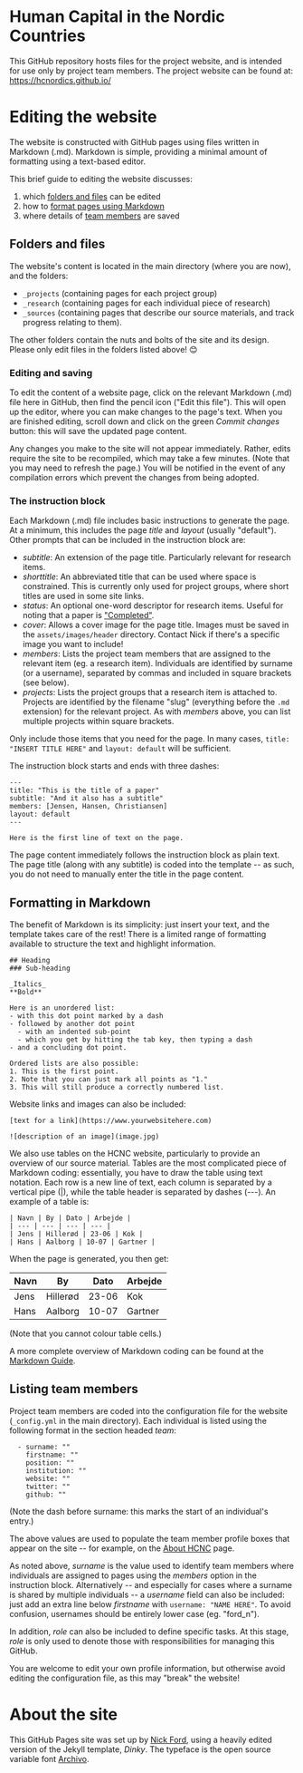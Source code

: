 # Human Capital in the Nordic Countries
This GitHub repository hosts files for the project website, and is intended for use only by project team members. The project website can be found at: https://hcnordics.github.io/

# Editing the website
The website is constructed with GitHub pages using files written in Markdown (.md). Markdown is simple, providing a minimal amount of formatting using a text-based editor.

This brief guide to editing the website discusses:
1. which [folders and files](#folders-and-files) can be edited
1. how to [format pages using Markdown](#formatting-in-markdown)
1. where details of [team members](#listing-team-members) are saved

## Folders and files
The website's content is located in the main directory (where you are now), and the folders:
- `_projects` (containing pages for each project group)  
- `_research` (containing pages for each individual piece of research)
- `_sources` (containing pages that describe our source materials, and track progress relating to them).

The other folders contain the nuts and bolts of the site and its design. Please only edit files in the folders listed above! 😊

### Editing and saving
To edit the content of a website page, click on the relevant Markdown (.md) file here in GitHub, then find the pencil icon ("Edit this file"). This will open up the editor, where you can make changes to the page's text. When you are finished editing, scroll down and click on the green _Commit changes_ button: this will save the updated page content.

Any changes you make to the site will not appear immediately. Rather, edits require the site to be recompiled, which may take a few minutes. (Note that you may need to refresh the page.) You will be notified in the event of any compilation errors which prevent the changes from being adopted. 

### The instruction block
Each Markdown (.md) file includes basic instructions to generate the page. At a minimum, this includes the page _title_ and _layout_ (usually "default"). Other prompts that can be included in the instruction block are:
- _subtitle_: An extension of the page title. Particularly relevant for research items.
- _shorttitle_: An abbreviated title that can be used where space is constrained. This is currently only used for project groups, where short titles are used in some site links.
- _status_: An optional one-word descriptor for research items. Useful for noting that a paper is ["Completed"](https://hcnordics.github.io/research/rivista).
- _cover_: Allows a cover image for the page title. Images must be saved in the `assets/images/header` directory. Contact Nick if there's a specific image you want to include!
- _members_: Lists the project team members that are assigned to the relevant item (eg. a research item). Individuals are identified by surname (or a username), separated by commas and included in square brackets (see below).
- _projects_: Lists the project groups that a research item is attached to. Projects are identified by the filename "slug" (everything before the `.md` extension) for the relevant project. As with _members_ above, you can list multiple projects within square brackets.

Only include those items that you need for the page. In many cases, `title: "INSERT TITLE HERE"` and `layout: default` will be sufficient.

The instruction block starts and ends with three dashes:
```
---
title: "This is the title of a paper"
subtitle: "And it also has a subtitle"
members: [Jensen, Hansen, Christiansen]
layout: default
---

Here is the first line of text on the page.
```

The page content immediately follows the instruction block as plain text. The page title (along with any subtitle) is coded into the template -- as such, you do not need to manually enter the title in the page content.

## Formatting in Markdown
The benefit of Markdown is its simplicity: just insert your text, and the template takes care of the rest! There is a limited range of formatting available to structure the text and highlight information.
```
## Heading
### Sub-heading

_Italics_
**Bold**

Here is an unordered list:
- with this dot point marked by a dash
- followed by another dot point
  - with an indented sub-point
  - which you get by hitting the tab key, then typing a dash
- and a concluding dot point.

Ordered lists are also possible:
1. This is the first point.
2. Note that you can just mark all points as "1."
3. This will still produce a correctly numbered list.
```

Website links and images can also be included:
```
[text for a link](https://www.yourwebsitehere.com)

![description of an image](image.jpg)
````

We also use tables on the HCNC website, particularly to provide an overview of our source material. Tables are the most complicated piece of Markdown coding: essentially, you have to draw the table using text notation. Each row is a new line of text, each column is separated by a vertical pipe (|), while the table header is separated by dashes (---). An example of a table is:
```
| Navn | By | Dato | Arbejde | 
| --- | --- | --- | --- |
| Jens | Hillerød | 23-06 | Kok |
| Hans | Aalborg | 10-07 | Gartner |
```
When the page is generated, you then get:

| Navn | By | Dato | Arbejde | 
| --- | --- | --- | --- |
| Jens | Hillerød | 23-06 | Kok |
| Hans | Aalborg | 10-07 | Gartner |

(Note that you cannot colour table cells.)

A more complete overview of Markdown coding can be found at the [Markdown Guide](https://www.markdownguide.org/cheat-sheet/).

## Listing team members
Project team members are coded into the configuration file for the website (`_config.yml` in the main directory). Each individual is listed using the following format in the section headed _team_:
```
  - surname: ""
    firstname: ""
    position: ""
    institution: ""
    website: ""
    twitter: ""
    github: ""
```
(Note the dash before surname: this marks the start of an individual's entry.)

The above values are used to populate the team member profile boxes that appear on the site -- for example, on the [About HCNC](https://hcnordics.github.io/about/) page.

As noted above, _surname_ is the value used to identify team members where individuals are assigned to pages using the _members_ option in the instruction block. Alternatively -- and especially for cases where a surname is shared by multiple individuals -- a _username_ field can also be included: just add an extra line below _firstname_ with `username: "NAME HERE"`. To avoid confusion, usernames should be entirely lower case (eg. "ford_n").

In addition, _role_ can also be included to define specific tasks. At this stage, _role_ is only used to denote those with responsibilities for managing this GitHub. 

You are welcome to edit your own profile information, but otherwise avoid editing the configuration file, as this may "break" the website!

# About the site
This GitHub Pages site was set up by [Nick Ford](https://github.com/nickforddk), using a heavily edited version of the Jekyll template, _Dinky_. The typeface is the open source variable font [Archivo](https://fonts.google.com/specimen/Archivo).
